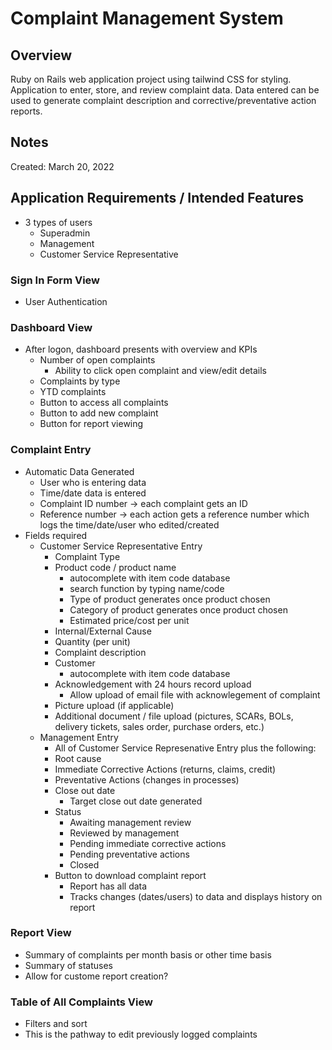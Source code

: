 # Complaint Management System
## Overview ##
Ruby on Rails web application project using tailwind CSS for styling.  Application to enter, store, and review complaint data.  Data entered can be used to generate complaint description and corrective/preventative action reports.

## Notes ## 
Created: March 20, 2022

## Application Requirements / Intended Features ##
* 3 types of users
    * Superadmin 
    * Management
    * Customer Service Representative

### Sign In Form View ###
* User Authentication

### Dashboard View ###
* After logon, dashboard presents with overview and KPIs
    * Number of open complaints
        * Ability to click open complaint and view/edit details
    * Complaints by type
    * YTD complaints
    * Button to access all complaints
    * Button to add new complaint
    * Button for report viewing

### Complaint Entry ###
* Automatic Data Generated
    * User who is entering data
    * Time/date data is entered
    * Complaint ID number -> each complaint gets an ID
    * Reference number -> each action gets a reference number which logs the time/date/user who edited/created
* Fields required
    * Customer Service Representative Entry
        * Complaint Type
        * Product code / product name
            * autocomplete with item code database
            * search function by typing name/code
            * Type of product generates once product chosen
            * Category of product generates once product chosen
            * Estimated price/cost per unit
        * Internal/External Cause
        * Quantity (per unit)
        * Complaint description
        * Customer
            * autocomplete with item code database
        * Acknowledgement with 24 hours record upload
            * Allow upload of email file with acknowlegement of complaint
        * Picture upload (if applicable)
        * Additional document / file upload (pictures, SCARs, BOLs, delivery tickets, sales order, purchase orders, etc.)
    * Management Entry
        * All of Customer Service Represenative Entry plus the following:
        * Root cause
        * Immediate Corrective Actions (returns, claims, credit)
        * Preventative Actions (changes in processes)
        * Close out date
            * Target close out date generated
        * Status
            * Awaiting management review
            * Reviewed by management
            * Pending immediate corrective actions
            * Pending preventative actions
            * Closed
        * Button to download complaint report
            * Report has all data
            * Tracks changes (dates/users) to data and displays history on report

### Report View ###
* Summary of complaints per month basis or other time basis
* Summary of statuses 
* Allow for custome report creation?

### Table of All Complaints View
* Filters and sort
* This is the pathway to edit previously logged complaints
